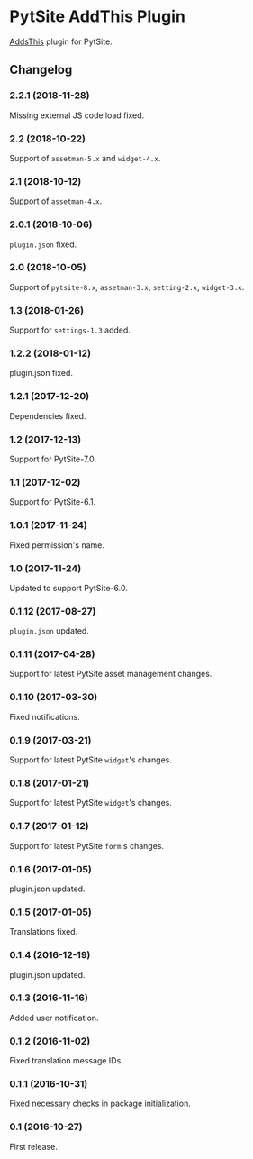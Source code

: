 # PytSite AddThis Plugin

[AddsThis](https://addthis.com) plugin for PytSite.


## Changelog


### 2.2.1 (2018-11-28)

Missing external JS code load fixed.


### 2.2 (2018-10-22)

Support of `assetman-5.x` and `widget-4.x`.


### 2.1 (2018-10-12)

Support of `assetman-4.x`.


### 2.0.1 (2018-10-06)

`plugin.json` fixed.


### 2.0 (2018-10-05)

Support of `pytsite-8.x`, `assetman-3.x`, `setting-2.x`, `widget-3.x`.


### 1.3 (2018-01-26)

Support for `settings-1.3` added.


### 1.2.2 (2018-01-12)

plugin.json fixed.


### 1.2.1 (2017-12-20)

Dependencies fixed.


### 1.2 (2017-12-13)

Support for PytSite-7.0.


### 1.1 (2017-12-02)

Support for PytSite-6.1.


### 1.0.1 (2017-11-24)

Fixed permission's name.


### 1.0 (2017-11-24)

Updated to support PytSite-6.0.


### 0.1.12 (2017-08-27)

`plugin.json` updated.


### 0.1.11 (2017-04-28)

Support for latest PytSite asset management changes.


### 0.1.10 (2017-03-30)

Fixed notifications.


### 0.1.9 (2017-03-21)

Support for latest PytSite `widget`'s changes.


### 0.1.8 (2017-01-21)

Support for latest PytSite `widget`'s changes.


### 0.1.7 (2017-01-12)

Support for latest PytSite `form`'s changes.


### 0.1.6 (2017-01-05)

plugin.json updated.


### 0.1.5 (2017-01-05)

Translations fixed.


### 0.1.4 (2016-12-19)

plugin.json updated.


### 0.1.3 (2016-11-16)

Added user notification.


### 0.1.2 (2016-11-02)

Fixed translation message IDs.


### 0.1.1 (2016-10-31)

Fixed necessary checks in package initialization.


### 0.1 (2016-10-27)

First release.
